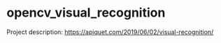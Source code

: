 # opencv_visual_recognition

Project description: https://apiquet.com/2019/06/02/visual-recognition/
